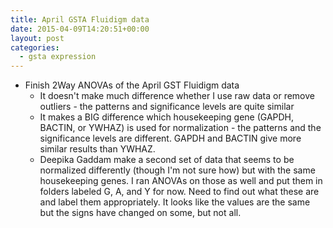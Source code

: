 ```yaml
---
title: April GSTA Fluidigm data
date: 2015-04-09T14:20:51+00:00
layout: post
categories:
  - gsta expression
---
```

  * Finish 2Way ANOVAs of the April GST Fluidigm data
      * It doesn't make much difference whether I use raw data or remove outliers - the patterns and significance levels are quite similar
      * It makes a BIG difference which housekeeping gene (GAPDH, BACTIN, or YWHAZ) is used for normalization - the patterns and the significance levels are different. GAPDH and BACTIN give more similar results than YWHAZ.
      * Deepika Gaddam make a second set of data that seems to be normalized differently (though I'm not sure how) but with the same housekeeping genes. I ran ANOVAs on those as well and put them in folders labeled G, A, and Y for now. Need to find out what these are and label them appropriately. It looks like the values are the same but the signs have changed on some, but not all.
